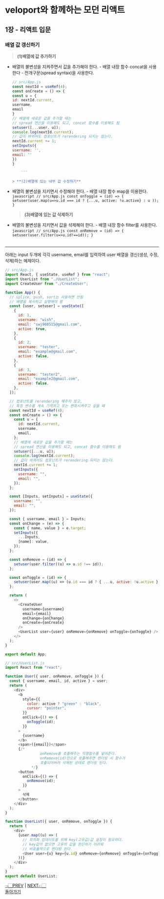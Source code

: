 # veloport와 함께하는 모던 리액트

## 1장 - 리액트 입문

### 배열 값 갱신하기

> **(1)배열에 값 추가하기**

- 배열의 불변성을 지켜주면서 값을 추가해야 한다. - 배열 내장 함수 concat을 사용한다 - 전개구문(spread syntax)을 사용한다.
  ```javascript
  // src/App.js
  const nextId = useRef(4);
  const onCreate = () => {
  const u = {
  id: nextId.current,
  username,
  email
  }
  // 배열에 새로운 값을 추가할 때는
  // spread 연산을 이용해도 되고, concat 함수를 이용해도 됨
  setuser([...user, u]);
  console.log(nextId.current);
  // 값이 바뀌어도 컴포넌트가 rerendering 되지는 않는다.
  nextId.current += 1;
  setInputs({
  username: '',
  email: ''
  })
  }

      ```

  > **(2)배열에 있는 내부 값 수정하기**

- 배열의 불변성을 지키면서 수정해야 한다. - 배열 내장 함수 map을 이용한다.
  `javascript // src/App.js const onToggle = (id) => { setuser(user.map(u=>u.id === id ? {...u, active: !u.active} : u )); } `
  > **(3)배열에 있는 값 삭제하기**
- 배열의 불변성을 지키면서 값을 삭제해야 한다. - 배열 내장 함수 filter를 사용한다.
`javascript // src/App.js const onRemove = (id) => { setuser(user.filter(u=>u.id!==id)); } `
<br><br>
<hr>
아래는 input 두개에 각각 username, email를 입력하여 user 배열을 갱신(생성, 수정, 삭제)하는 예제이다.

```javascript
// src/App.js
import React, { useState, useRef } from "react";
import UserList from "./UserList";
import CreateUser from "./CreateUser";

function App() {
  // splice, push, sort는 사용하면 안됨
  // 배열을 복사하고 실행해야 함
  const [user, setuser] = useState([
    {
      id: 1,
      username: "wish",
      email: "swj960515@gmail.com",
      active: true,
    },
    {
      id: 2,
      username: "tester",
      email: "example@gmail.com",
      active: false,
    },
    {
      id: 3,
      username: "tester2",
      email: "example2@gmail.com",
      active: false,
    },
  ]);

  // 컴포넌트를 rerendering 해주지 않고,
  // 특정 변수를 계속 기억하고 또는 변화시켜주고 싶을 때
  const nextId = useRef(4);
  const onCreate = () => {
    const u = {
      id: nextId.current,
      username,
      email,
    };
    // 배열에 새로운 값을 추가할 때는
    // spread 연산을 이용해도 되고, concat 함수를 이용해도 됨
    setuser([...u, u]);
    console.log(nextId.current);
    // 값이 바뀌어도 컴포넌트가 rerendering 되지는 않는다.
    nextId.current += 1;
    setInputs({
      username: "",
      email: "",
    });
  };

  const [Inputs, setInputs] = useState({
    username: "",
    email: "",
  });

  const { username, email } = Inputs;
  const onChange = (e) => {
    const { name, value } = e.target;
    setInputs({
      ...Inputs,
      [name]: value,
    });
  };

  const onRemove = (id) => {
    setuser(user.filter((u) => u.id !== id));
  };

  const onToggle = (id) => {
    setuser(user.map((u) => (u.id === id ? { ...u, active: !u.active } : u)));
  };

  return (
    <>
      <CreateUser
        username={username}
        email={email}
        onChange={onChange}
        onCreate={onCreate}
      />
      <UserList user={user} onRemove={onRemove} onToggle={onToggle} />
    </>
  );
}

export default App;
```

```javascript
// src/UserList.js
import React from "react";

function User({ user, onRemove, onToggle }) {
  const { username, email, id, active } = user;
  return (
    <div>
      <b
        style={{
          color: active ? "green" : "black",
          cursor: "pointer",
        }}
        onClick={() => {
          onToggle(id);
        }}
      >
        {username}
      </b>
      <span>({email})</span>
      {/* 
                onRemove를 호출해주는 익명함수를 넣어준다. 
                onRemove(id)만으로 호출해주면 렌더링 시 함수가
                호출되어버려 삭제된 상태로 렌더링 된다.
            */}
      <button
        onClick={() => {
          onRemove(id);
        }}
      >
        삭제
      </button>
    </div>
  );
}

function UserList({ user, onRemove, onToggle }) {
  return (
    <div>
      {user.map((u) => (
        // 최적화 업데이트를 위해 key(고유값)값 설정이 필요하다.
        // key값이 없으면 고유의 값을 판단하기 어려워
        // 비효율적으로 렌더링 된다.
        <User user={u} key={u.id} onRemove={onRemove} onToggle={onToggle} />
      ))}
    </div>
  );
}
export default UserList;
```

[👈🏻PREV](https://github.com/ss-won/veloport-react/blob/master/Ch1/8.md) |
[NEXT👉🏻](https://github.com/ss-won/veloport-react/blob/master/Ch1/10.md) <br>
[돌아가기](https://github.com/ss-won/veloport-react)
